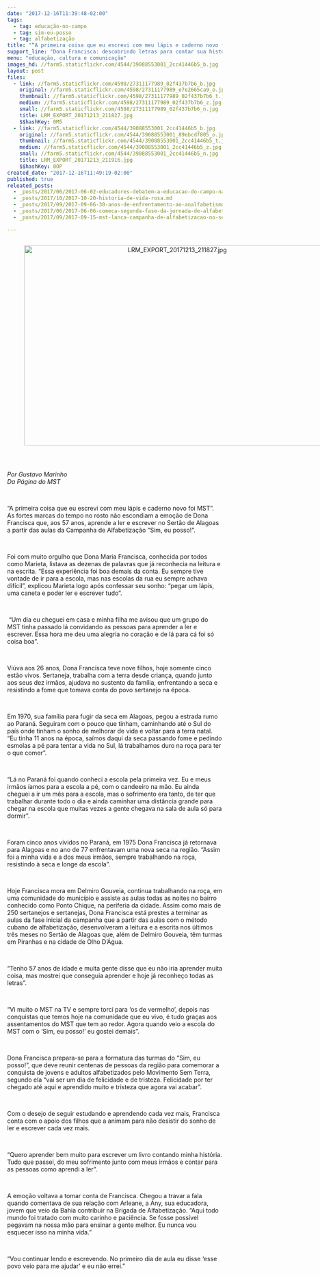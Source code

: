 ```yaml
---
date: "2017-12-16T11:39:48-02:00"
tags:
  - tag: educação-no-campo
  - tag: sim-eu-posso
  - tag: alfabetização
title: "“A primeira coisa que eu escrevi com meu lápis e caderno novo foi MST”\n"
support_line: "Dona Francisca: descobrindo letras para contar sua história"
menu: "educação, cultura e comunicação"
images_hd: //farm5.staticflickr.com/4544/39088553001_2cc41446b5_b.jpg
layout: post
files:
  - link: //farm5.staticflickr.com/4598/27311177989_02f437b7b6_b.jpg
    original: //farm5.staticflickr.com/4598/27311177989_e7e2665ca9_o.jpg
    thumbnail: //farm5.staticflickr.com/4598/27311177989_02f437b7b6_t.jpg
    medium: //farm5.staticflickr.com/4598/27311177989_02f437b7b6_z.jpg
    small: //farm5.staticflickr.com/4598/27311177989_02f437b7b6_n.jpg
    title: LRM_EXPORT_20171213_211827.jpg
    $$hashKey: 0M5
  - link: //farm5.staticflickr.com/4544/39088553001_2cc41446b5_b.jpg
    original: //farm5.staticflickr.com/4544/39088553001_89ebcdf805_o.jpg
    thumbnail: //farm5.staticflickr.com/4544/39088553001_2cc41446b5_t.jpg
    medium: //farm5.staticflickr.com/4544/39088553001_2cc41446b5_z.jpg
    small: //farm5.staticflickr.com/4544/39088553001_2cc41446b5_n.jpg
    title: LRM_EXPORT_20171213_211916.jpg
    $$hashKey: 0OP
created_date: "2017-12-16T11:49:19-02:00"
published: true
releated_posts:
  - _posts/2017/06/2017-06-02-educadores-debatem-a-educacao-do-campo-na-formacao-das-familias-sem-terra.md
  - _posts/2017/10/2017-10-20-historia-de-vida-rosa.md
  - _posts/2017/09/2017-09-06-30-anos-de-enfrentamento-ao-analfabetismo.md
  - _posts/2017/06/2017-06-06-comeca-segunda-fase-da-jornada-de-alfabetizacao-no-maranhao.md
  - _posts/2017/09/2017-09-15-mst-lanca-campanha-de-alfabetizacao-no-sertao-de-alagoas.md

---
```

<div style="text-align:center">
<figure class="image" style="display:inline-block"><img alt="LRM_EXPORT_20171213_211827.jpg" height="467" src="//farm5.staticflickr.com/4598/27311177989_02f437b7b6_b.jpg" width="700" />
<figcaption></figcaption>
</figure>
</div>

<p>&nbsp;</p>

<p><em>Por Gustavo Marinho<br />
Da P&aacute;gina do MST</em></p>

<p>&nbsp;</p>

<p>&ldquo;A primeira coisa que eu escrevi com meu l&aacute;pis e caderno novo foi MST&rdquo;. As fortes marcas do tempo no rosto n&atilde;o escondiam a emo&ccedil;&atilde;o de Dona Francisca que, aos 57 anos, aprende a ler e escrever no Sert&atilde;o de Alagoas a partir das aulas da Campanha de Alfabetiza&ccedil;&atilde;o &ldquo;Sim, eu posso!&rdquo;.</p>

<p>&nbsp;</p>

<p>Foi com muito orgulho que Dona Maria Francisca, conhecida por todos como Marieta, listava as dezenas de palavras que j&aacute; reconhecia na leitura e na escrita. &ldquo;Essa experi&ecirc;ncia foi boa demais da conta. Eu sempre tive vontade de ir para a escola, mas nas escolas da rua eu sempre achava dif&iacute;cil&rdquo;, explicou Marieta logo ap&oacute;s confessar seu sonho: &ldquo;pegar um l&aacute;pis, uma caneta e poder ler e escrever tudo&rdquo;.</p>

<p>&nbsp;</p>

<p>&nbsp;&ldquo;Um dia eu cheguei em casa e minha filha me avisou que um grupo do MST tinha passado l&aacute; convidando as pessoas para aprender a ler e escrever. Essa hora me deu uma alegria no cora&ccedil;&atilde;o e de l&aacute; para c&aacute; foi s&oacute; coisa boa&rdquo;.</p>

<p>&nbsp;</p>

<p>Vi&uacute;va aos 26 anos, Dona Francisca teve nove filhos, hoje somente cinco est&atilde;o vivos. Sertaneja, trabalha com a terra desde crian&ccedil;a, quando junto aos seus dez irm&atilde;os, ajudava no sustento da fam&iacute;lia, enfrentando a seca e resistindo a fome que tomava conta do povo sertanejo na &eacute;poca.</p>

<p>&nbsp;</p>

<p>Em 1970, sua fam&iacute;lia para fugir da seca em Alagoas, pegou a estrada rumo ao Paran&aacute;. Seguiram com o pouco que tinham, caminhando at&eacute; o Sul do pa&iacute;s onde tinham o sonho de melhorar de vida e voltar para a terra natal. &ldquo;Eu tinha 11 anos na &eacute;poca, sa&iacute;mos daqui da seca passando fome e pedindo esmolas a p&eacute; para tentar a vida no Sul, l&aacute; trabalhamos duro na ro&ccedil;a para ter o que comer&rdquo;.</p>

<p>&nbsp;</p>

<p>&ldquo;L&aacute; no Paran&aacute; foi quando conheci a escola pela primeira vez. Eu e meus irm&atilde;os &iacute;amos para a escola a p&eacute;, com o candeeiro na m&atilde;o. Eu ainda cheguei a ir um m&ecirc;s para a escola, mas o sofrimento era tanto, de ter que trabalhar durante todo o dia e ainda caminhar uma dist&acirc;ncia grande para chegar na escola que muitas vezes a gente chegava na sala de aula s&oacute; para dormir&rdquo;.</p>

<p>&nbsp;</p>

<p>Foram cinco anos vividos no Paran&aacute;, em 1975 Dona Francisca j&aacute; retornava para Alagoas e no ano de 77 enfrentavam uma nova seca na regi&atilde;o. &ldquo;Assim foi a minha vida e a dos meus irm&atilde;os, sempre trabalhando na ro&ccedil;a, resistindo &agrave; seca e longe da escola&rdquo;.</p>

<p>&nbsp;</p>

<p>Hoje Francisca mora em Delmiro Gouveia, continua trabalhando na ro&ccedil;a, em uma comunidade do munic&iacute;pio e assiste as aulas todas as noites no bairro conhecido como Ponto Chique, na periferia da cidade. Assim como mais de 250 sertanejos e sertanejas, Dona Francisca est&aacute; prestes a terminar as aulas da fase inicial da campanha que a partir das aulas com o m&eacute;todo cubano de alfabetiza&ccedil;&atilde;o, desenvolveram a leitura e a escrita nos &uacute;ltimos tr&ecirc;s meses no Sert&atilde;o de Alagoas que, al&eacute;m de Delmiro Gouveia, t&ecirc;m turmas em Piranhas e na cidade de Olho D&rsquo;&Aacute;gua.</p>

<p>&nbsp;</p>

<p>&ldquo;Tenho 57 anos de idade e muita gente disse que eu n&atilde;o iria aprender muita coisa, mas mostrei que conseguia aprender e hoje j&aacute; reconhe&ccedil;o todas as letras&rdquo;.</p>

<p>&nbsp;</p>

<p>&ldquo;Vi muito o MST na TV e sempre torci para &lsquo;os de vermelho&rsquo;, depois nas conquistas que temos hoje na comunidade que eu vivo, &eacute; tudo gra&ccedil;as aos assentamentos do MST que tem ao redor. Agora quando veio a escola do MST com o &lsquo;Sim, eu posso!&rsquo; eu gostei demais&rdquo;.</p>

<p>&nbsp;</p>

<p>Dona Francisca prepara-se para a formatura das turmas do &ldquo;Sim, eu posso!&rdquo;, que deve reunir centenas de pessoas da regi&atilde;o para comemorar a conquista de jovens e adultos alfabetizados pelo Movimento Sem Terra, segundo ela &ldquo;vai ser um dia de felicidade e de tristeza. Felicidade por ter chegado at&eacute; aqui e aprendido muito e tristeza que agora vai acabar&rdquo;.</p>

<p>&nbsp;</p>

<p>Com o desejo de seguir estudando e aprendendo cada vez mais, Francisca conta com o apoio dos filhos que a animam para n&atilde;o desistir do sonho de ler e escrever cada vez mais.</p>

<p>&nbsp;</p>

<p>&ldquo;Quero aprender bem muito para escrever um livro contando minha hist&oacute;ria. Tudo que passei, do meu sofrimento junto com meus irm&atilde;os e contar para as pessoas como aprendi a ler&rdquo;.</p>

<p>&nbsp;</p>

<p>A emo&ccedil;&atilde;o voltava a tomar conta de Francisca. Chegou a travar a fala quando comentava de sua rela&ccedil;&atilde;o com Arleane, a Any, sua educadora, jovem que veio da Bahia contribuir na Brigada de Alfabetiza&ccedil;&atilde;o. &ldquo;Aqui todo mundo foi tratado com muito carinho e paci&ecirc;ncia. Se fosse poss&iacute;vel pegavam na nossa m&atilde;o para ensinar a gente melhor. Eu nunca vou esquecer isso na minha vida.&rdquo;</p>

<p>&nbsp;</p>

<p>&ldquo;Vou continuar lendo e escrevendo. No primeiro dia de aula eu disse &lsquo;esse povo veio para me ajudar&rsquo; e eu n&atilde;o errei.&rdquo;</p>
